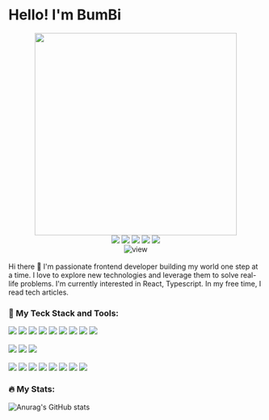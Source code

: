 # Hello! I'm BumBi

<!-- 프로필 이미지 -->
<div align="center">
    <img width="400" src="https://user-images.githubusercontent.com/110481690/227290312-9b0a1a22-c336-48c8-8aff-18a2eb00c9d8.png" />

<div align="center">
  <!-- 블로그 뱃지 -->
  <a href="https://blog.bumbi.dev" target="_blank"><img src="https://img.shields.io/badge/bumbi-FF9153?style=flat-square&logo=Sencha&logoColor=FFFFFF"/></a>
  <!-- 지메일 뱃지 -->
  <a href="mailto:bbumbb2@gmail.com" target="_blank"><img src="https://img.shields.io/badge/bbumbb2@gmail.com-EA4335?style=flat-square&logo=Gmail&logoColor=FFFFFF"/></a>
  <!-- 인스타그램 뱃지 -->
  <a href="https://instagram.com/bum_b2?igshid=YmMyMTA2M2Y=" target="_blank"><img src="https://img.shields.io/badge/eunbi-E4405F?style=flat-square&logo=instagram&logoColor=FFFFFF"/></a>
  <!-- 포트폴리오 뱃지 -->
  <a href="https://bumbi.dev" target="_blank"><img src="https://img.shields.io/badge/portfolio-9558B2?style=flat-square&logo=StackBlitz&logoColor=FFFFFF"/></a>
  <!-- 링크드인 뱃지 -->
  <a href="https://www.linkedin.com/in/%EC%9D%80%EB%B9%84-%ED%98%84-58504424a" target="_blank"><img src="https://img.shields.io/badge/eunbi-0A66C2?style=flat-square&logo=linkedIn&logoColor=FFFFFF"/></a>
</div>

  <div/>
<div align="center">
  <img src="https://komarev.com/ghpvc/?username=bumb2&style=flat-square&color=25A162" alt="view"/>
</div>
  <br/>
<div align="start">
Hi there 🙌 
I'm passionate frontend developer building my world one step at a time.
I love to explore new technologies and leverage them to solve real-life problems.
I'm currently interested in React, Typescript.
In my free time, I read tech articles.

  <br/>
  
### 🚀 My Teck Stack and Tools:
  <div>
  <!-- HTML 뱃지 -->
    <img src="https://img.shields.io/badge/HTML5-E34F26?style=flat-square&logo=HTML5&logoColor=FFFFFF"/>
  <!-- CSS 뱃지 -->
    <img src="https://img.shields.io/badge/CSS3-1572B6?style=flat-square&logo=CSS3&logoColor=FFFFFF"/>
  <!-- JavaScript 뱃지 -->
    <img src="https://img.shields.io/badge/JavaScript-F7DF1E?style=flat-square&logo=JavaScript&logoColor=black"/>
  <!-- TypeScript 뱃지 -->
    <img src="https://img.shields.io/badge/TypeScript-3178C6?style=flat-square&logo=TypeScript&logoColor=FFFFFF"/>
  <!-- Django 뱃지 -->
    <img src="https://img.shields.io/badge/Django-092E20?style=flat-square&logo=Django&logoColor=white"/>
  <!-- React 뱃지 -->
    <img src="https://img.shields.io/badge/React-263238?style=flat-square&logo=React&logoColor=61DAFB"/>  <!-- ReactNative 뱃지 -->
    <img src="https://img.shields.io/badge/ReactNative-263238?style=flat-square&logo=React&logoColor=61DAFB"/>
  <!-- Redux 뱃지 -->
    <img src="https://img.shields.io/badge/Redux-263238?style=flat-square&logo=Redux&logoColor=764ABC"/>
  <!-- Next.js 뱃지 -->
    <img src="https://img.shields.io/badge/Next.js-black?style=flat-square&logo=Next.js&logoColor=white"/>
    
</div>
<br/>
<div>
  <!-- styled-components 뱃지 -->
    <img src="https://img.shields.io/badge/StyledComponents-DB7093?style=flat-square&logo=styled-components&logoColor=white"/>
  <!-- AntDesign 뱃지 -->
    <img src="https://img.shields.io/badge/AntDesign-0170FE?style=flat-square&logo=AntDesign&logoColor=white"/>
  <!-- tailwind 뱃지 -->
    <img src="https://img.shields.io/badge/TailwindCSS-232F3E?style=flat-square&logo=tailwindCss&logoColor=06B6D4"/>
  </div>
<br/>
<div>
  <!-- git 뱃지 -->
    <img src="https://img.shields.io/badge/Git-F05032?style=flat-square&logo=Git&logoColor=white"/>
  <!-- GitLab 뱃지 -->
    <img src="https://img.shields.io/badge/GitLab-FC6D26?style=flat-square&logo=GitLab&logoColor=white"/>
  <!-- Prettier 뱃지 -->
    <img src="https://img.shields.io/badge/Prettier-F7B93E?style=flat-square&logo=Prettier&logoColor=black"/>
  <!-- ESLint 뱃지 -->
    <img src="https://img.shields.io/badge/ESLint-4B32C3?style=flat-square&logo=ESLint&logoColor=white"/>
  <!-- VisualStudio 뱃지 -->
    <img src="https://img.shields.io/badge/VisualStudio-5C2D91?style=flat-square&logo=VisualStudio&logoColor=white"/>
  <!-- Firebase 뱃지 -->
    <img src="https://img.shields.io/badge/Firebase-1D2C54?style=flat-square&logo=Firebase&logoColor=FFCA28"/>
  <!-- Sentry 뱃지 -->
    <img src="https://img.shields.io/badge/Sentry-362D59?style=flat-square&logo=Sentry&logoColor=white"/>
  <!-- Cypress 뱃지 -->
    <img src="https://img.shields.io/badge/Cypress-17202C?style=flat-square&logo=Cypress&logoColor=white"/>
  
</div>
  
### 🔥 My Stats:

![Anurag's GitHub stats](https://github-readme-stats.vercel.app/api?username=bumb2&theme=vision-friendly-dark&show_icons=true)

<!-- 
### 🤖 Baekjoon algorithm:
[![Solved.ac bumbi](http://mazassumnida.wtf/api/v2/generate_badge?boj=bumbi)](https://solved.ac/bumbi)
![mazandi profile](http://mazandi.herokuapp.com/api?handle=bumbi&theme=dark)

</div>
-->
